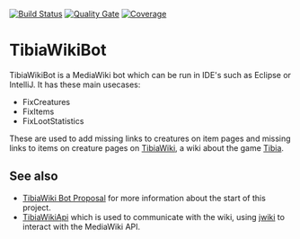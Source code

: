 [![Build Status](https://www.travis-ci.com/benjaminkomen/TibiaWikiBot.svg?branch=master)](https://www.travis-ci.com/benjaminkomen/TibiaWikiBot)
[![Quality Gate](https://sonarcloud.io/api/project_badges/measure?project=com.onlaika%3ATibiaWikiBot&metric=alert_status)](https://sonarcloud.io/dashboard?id=com.onlaika%3ATibiaWikiBot)
[![Coverage](https://sonarcloud.io/api/project_badges/measure?project=com.onlaika%3ATibiaWikiBot&metric=coverage)](https://sonarcloud.io/dashboard?id=com.onlaika%3ATibiaWikiBot)

# TibiaWikiBot

TibiaWikiBot is a MediaWiki bot which can be run in IDE's such as Eclipse or IntelliJ. It has these main usecases:
- FixCreatures
- FixItems
- FixLootStatistics

These are used to add missing links to creatures on item pages and missing links to items on creature pages
 on [TibiaWiki](https://tibia.fandom.com), a wiki about the game [Tibia](https://www.tibia.com).
 

## See also
- [TibiaWiki Bot Proposal](http://tibia.fandom.com/wiki/User:Bennie/Bot_Proposal) for more information about the start
 of this project.
- [TibiaWikiApi](https://github.com/benjaminkomen/TibiaWikiApi) which is used to communicate with the wiki,
 using [jwiki](https://github.com/benjaminkomen/jwiki) to interact with the MediaWiki API.
